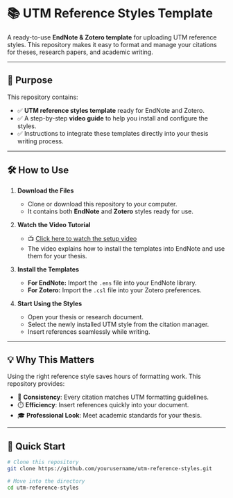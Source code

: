 # 📚 UTM Reference Styles Template  

A ready-to-use **EndNote & Zotero template** for uploading UTM reference styles. This repository makes it easy to format and manage your citations for theses, research papers, and academic writing.  

---

## 🎯 Purpose  

This repository contains:  

- ✅ **UTM reference styles template** ready for EndNote and Zotero.  
- ✅ A step-by-step **video guide** to help you install and configure the styles.  
- ✅ Instructions to integrate these templates directly into your thesis writing process.  

---

## 🛠️ How to Use  

1. **Download the Files**  
   - Clone or download this repository to your computer.  
   - It contains both **EndNote** and **Zotero** styles ready for use.  

2. **Watch the Video Tutorial**  
   - 📺 [Click here to watch the setup video](link)  
   - The video explains how to install the templates into EndNote and use them for your thesis.  

3. **Install the Templates**  
   - **For EndNote:** Import the `.ens` file into your EndNote library.  
   - **For Zotero:** Import the `.csl` file into your Zotero preferences.  

4. **Start Using the Styles**  
   - Open your thesis or research document.  
   - Select the newly installed UTM style from the citation manager.  
   - Insert references seamlessly while writing.  

---

## 💡 Why This Matters  

Using the right reference style saves hours of formatting work. This repository provides:  

- 📝 **Consistency**: Every citation matches UTM formatting guidelines.  
- ⏱️ **Efficiency**: Insert references quickly into your document.  
- 🎓 **Professional Look**: Meet academic standards for your thesis.  

---

## 🚀 Quick Start  

```bash
# Clone this repository
git clone https://github.com/yourusername/utm-reference-styles.git

# Move into the directory
cd utm-reference-styles
